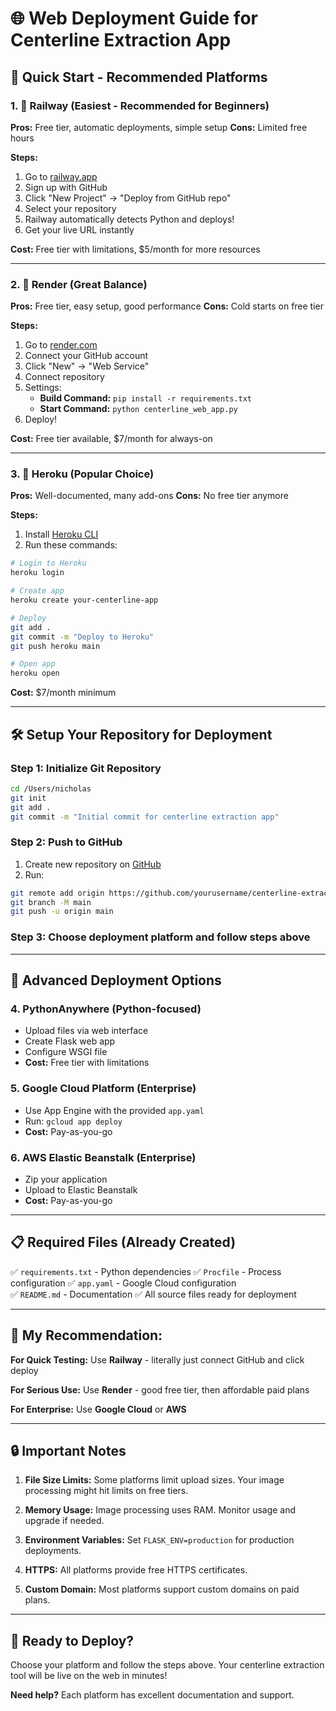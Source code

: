 # 🌐 Web Deployment Guide for Centerline Extraction App

## 🚀 Quick Start - Recommended Platforms

### 1. 🌟 **Railway** (Easiest - Recommended for Beginners)

**Pros:** Free tier, automatic deployments, simple setup
**Cons:** Limited free hours

**Steps:**
1. Go to [railway.app](https://railway.app)
2. Sign up with GitHub
3. Click "New Project" → "Deploy from GitHub repo"
4. Select your repository
5. Railway automatically detects Python and deploys!
6. Get your live URL instantly

**Cost:** Free tier with limitations, $5/month for more resources

---

### 2. 🎯 **Render** (Great Balance)

**Pros:** Free tier, easy setup, good performance
**Cons:** Cold starts on free tier

**Steps:**
1. Go to [render.com](https://render.com)
2. Connect your GitHub account
3. Click "New" → "Web Service"
4. Connect repository
5. Settings:
   - **Build Command:** `pip install -r requirements.txt`
   - **Start Command:** `python centerline_web_app.py`
6. Deploy!

**Cost:** Free tier available, $7/month for always-on

---

### 3. 🔷 **Heroku** (Popular Choice)

**Pros:** Well-documented, many add-ons
**Cons:** No free tier anymore

**Steps:**
1. Install [Heroku CLI](https://devcenter.heroku.com/articles/heroku-cli)
2. Run these commands:
```bash
# Login to Heroku
heroku login

# Create app
heroku create your-centerline-app

# Deploy
git add .
git commit -m "Deploy to Heroku"
git push heroku main

# Open app
heroku open
```

**Cost:** $7/month minimum

---

## 🛠 Setup Your Repository for Deployment

### Step 1: Initialize Git Repository
```bash
cd /Users/nicholas
git init
git add .
git commit -m "Initial commit for centerline extraction app"
```

### Step 2: Push to GitHub
1. Create new repository on [GitHub](https://github.com)
2. Run:
```bash
git remote add origin https://github.com/yourusername/centerline-extraction.git
git branch -M main
git push -u origin main
```

### Step 3: Choose deployment platform and follow steps above

---

## 🔧 Advanced Deployment Options

### 4. **PythonAnywhere** (Python-focused)
- Upload files via web interface
- Create Flask web app
- Configure WSGI file
- **Cost:** Free tier with limitations

### 5. **Google Cloud Platform** (Enterprise)
- Use App Engine with the provided `app.yaml`
- Run: `gcloud app deploy`
- **Cost:** Pay-as-you-go

### 6. **AWS Elastic Beanstalk** (Enterprise)
- Zip your application
- Upload to Elastic Beanstalk
- **Cost:** Pay-as-you-go

---

## 📋 Required Files (Already Created)

✅ `requirements.txt` - Python dependencies
✅ `Procfile` - Process configuration
✅ `app.yaml` - Google Cloud configuration  
✅ `README.md` - Documentation
✅ All source files ready for deployment

---

## 🎯 **My Recommendation:**

**For Quick Testing:** Use **Railway** - literally just connect GitHub and click deploy

**For Serious Use:** Use **Render** - good free tier, then affordable paid plans

**For Enterprise:** Use **Google Cloud** or **AWS**

---

## 🔒 Important Notes

1. **File Size Limits:** Some platforms limit upload sizes. Your image processing might hit limits on free tiers.

2. **Memory Usage:** Image processing uses RAM. Monitor usage and upgrade if needed.

3. **Environment Variables:** Set `FLASK_ENV=production` for production deployments.

4. **HTTPS:** All platforms provide free HTTPS certificates.

5. **Custom Domain:** Most platforms support custom domains on paid plans.

---

## 🚀 Ready to Deploy?

Choose your platform and follow the steps above. Your centerline extraction tool will be live on the web in minutes!

**Need help?** Each platform has excellent documentation and support.
